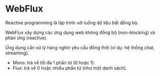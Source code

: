 # WebFlux

Reactive programming là lập trình với luồng dữ liệu bất đồng bộ.

WebFlux xây dựng các ứng dụng web không đồng bộ (non-blocking) và phản ứng (reactive).

Ứng dụng cần xử lý hàng nghìn yêu cầu đồng thời (ví dụ: hệ thống chat, streaming).

- Mono: trả về tối đa 1 phần tử (0 hoặc 1).
- Flux: trả về 0 hoặc nhiều phần tử (như một danh sách).
